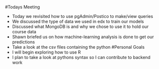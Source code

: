 #Todays Meeting
  - Today we revisited how to use pgAdmin/Postico to make/view queries 
  - We discussed the type of data we used in edx to train our models 
  - Discussed what MongoDB is and why we chose to use it to hold our course data 
  - Shawn briefed us on how machine-learning analysis is done to get our predictions
  - Take a look at the csv files containing the python 
#Personal Goals 
  - I will begin exploring how to use R 
  - I plan to take a look at pythons syntax so I can contribute to backend work
